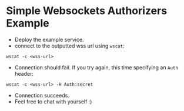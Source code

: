 <!--
title: 'Simple Websocket Authorizers'
description: 'The example shows you how to deploy simple websocket authorizers'
framework: v1
platform: AWS
language: nodeJS
authorLink: 'https://github.com/eahefnawy'
authorName: 'Eslam λ Hefnawy'
authorAvatar: 'https://avatars3.githubusercontent.com/u/2312463?v=4&s=140'
-->

# Simple Websockets Authorizers Example

* Deploy the example service.
* connect to the outputted wss url using `wscat`:

```
wscat -c <wss-url>
```

* Connection should fail. If you try again, this time specifying an `Auth` header:

 ```
 wscat -c <wss-url> -H Auth:secret
 ```
 * Connection succeeds.
 * Feel free to chat with yourself :)